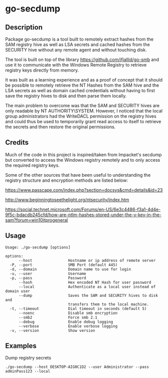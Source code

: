# go-secdump

## Description
Package go-secdump is a tool built to remotely extract hashes from the SAM
registry hive as well as LSA secrets and cached hashes from the SECURITY hive
without any remote agent and without touching disk.

The tool is built on top of the library https://github.com/jfjallid/go-smb
and use it to communicate with the Windows Remote Registry to retrieve registry
keys directly from memory.

It was built as a learning experience and as a proof of concept that it should
be possible to remotely retrieve the NT Hashes from the SAM hive and the LSA
secrets as well as domain cached credentials without having to first save the
registry hives to disk and then parse them locally.

The main problem to overcome was that the SAM and SECURITY hives are only
readable by NT AUTHORITY\SYSTEM. However, I noticed that the local group
administrators had the WriteDACL permission on the registry hives and could
thus be used to temporarily grant read access to itself to retrieve the
secrets and then restore the original permissions.

## Credits
Much of the code in this project is inspired/taken from Impacket's secdump
but converted to access the Windows registry remotely and to only access the
required registry keys.

Some of the other sources that have been useful to understanding the registry
structure and encryption methods are listed below: 

https://www.passcape.com/index.php?section=docsys&cmd=details&id=23

http://www.beginningtoseethelight.org/ntsecurity/index.htm

https://social.technet.microsoft.com/Forums/en-US/6e3c4486-f3a1-4d4e-9f5c-bdacdb245cfd/how-are-ntlm-hashes-stored-under-the-v-key-in-the-sam?forum=win10itprogeneral

## Usage
```
Usage: ./go-secdump [options]

options:
      --host                Hostname or ip address of remote server
  -P, --port                SMB Port (default 445)
  -d, --domain              Domain name to use for login
  -u, --user                Username
  -p, --pass                Password
      --hash                Hex encoded NT Hash for user password
      --local               Authenticate as a local user instead of domain user
      --dump                Saves the SAM and SECURITY hives to disk and
                            transfers them to the local machine.
  -t, --timeout             Dial timeout in seconds (default 5)
      --noenc               Disable smb encryption
      --smb2                Force smb 2.1
      --debug               Enable debug logging
      --verbose             Enable verbose logging
  -v, --version             Show version

```

## Examples

Dump registry secrets

```
./go-secdump --host DESKTOP-AIG0C1D2 --user Administrator --pass adminPass123 --local
```
